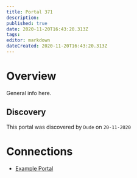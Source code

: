 ```yaml
---
title: Portal 371
description: 
published: true
date: 2020-11-20T16:43:20.313Z
tags: 
editor: markdown
dateCreated: 2020-11-20T16:43:20.313Z
---
```


# Overview
General info here.
## Discovery
This portal was discovered by `Dude` on `20-11-2020`
# Connections
- [Example Portal](/world/portals/example-portal)